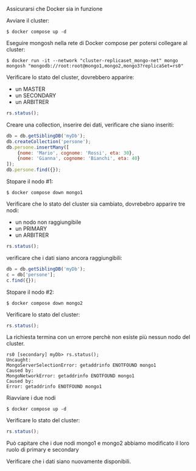 Assicurarsi che Docker sia in funzione

Avviare il cluster:

	$ docker compose up -d
	
Eseguire mongosh nella rete di Docker compose per potersi collegare al cluster:

	$ docker run -it --network "cluster-replicaset_mongo-net" mongo mongosh "mongodb://root:root@mongo1,mongo2,mongo3?replicaSet=rs0"

Verificare lo stato del cluster, dovrebbero apparire: 
* un MASTER 
* un SECONDARY
* un ARBITRER

```javascript
rs.status();
```	

Creare una collection, inserire dei dati, verificare che siano inseriti:

```javascript
db = db.getSiblingDB('myDb');
db.createCollection('persone');
db.persone.insertMany([
	{nome: 'Mario', cognome: 'Rossi', eta: 30},
	{nome: 'Gianna', cognome: 'Bianchi', eta: 40}
]);
db.persone.find({});
```

Stopare il nodo #1:

	$ docker compose down mongo1
	
Verificare che lo stato del cluster sia cambiato, dovrebebro apparire tre nodi:
* un nodo non raggiungibile
* un PRIMARY
* un ARBITRER

```javascript
rs.status();
```

verificare che i dati siano ancora raggiungibili:

```javascript
db = db.getSiblingDB('myDb');
c = db['persone'];
c.find({});
```

Stopare il nodo #2:

	$ docker compose down mongo2

Verificare lo stato del cluster:

```javascript
rs.status();
```

La richiesta termina con un errore perchè non esiste più nessun nodo del cluster.

	rs0 [secondary] myDb> rs.status();
	Uncaught:
	MongoServerSelectionError: getaddrinfo ENOTFOUND mongo1
	Caused by:
	MongoNetworkError: getaddrinfo ENOTFOUND mongo1
	Caused by:
	Error: getaddrinfo ENOTFOUND mongo1

Riavviare i due nodi 

	$ docker compose up -d

Verificare lo stato del cluster:

```javascript
rs.status();
```	

Può capitare che i due nodi mongo1 e mongo2 abbiamo modificato il loro ruolo di primary e secondary

Verificare che i dati siano nuovamente disponibili.